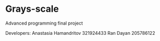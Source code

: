 # Grays-scale
Advanced programming final project

Developers:
Anastasia Hamandritov 321924433
Ran Dayan 205786122
